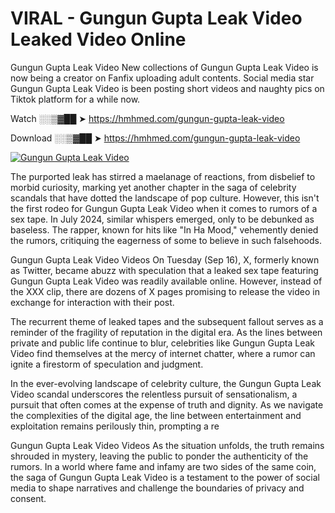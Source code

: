 # VIRAL - Gungun Gupta Leak Video Leaked Video Online

Gungun Gupta Leak Video New collections of Gungun Gupta Leak Video is now being a creator on Fanfix uploading adult contents. Social media star Gungun Gupta Leak Video is been posting short videos and naughty pics on Tiktok platform for a while now.

Watch ░░▒▓██ ➤ https://hmhmed.com/gungun-gupta-leak-video

Download ░░▒▓██ ➤ https://hmhmed.com/gungun-gupta-leak-video

[![Gungun Gupta Leak Video](https://i.imgur.com/dJHk4Zq.gif)](https://hmhmed.com/gungun-gupta-leak-video)

The purported leak has stirred a maelanage of reactions, from disbelief to morbid curiosity, marking yet another chapter in the saga of celebrity scandals that have dotted the landscape of pop culture. However, this isn't the first rodeo for Gungun Gupta Leak Video when it comes to rumors of a sex tape. In July 2024, similar whispers emerged, only to be debunked as baseless. The rapper, known for hits like "In Ha Mood," vehemently denied the rumors, critiquing the eagerness of some to believe in such falsehoods.

Gungun Gupta Leak Video Videos
On Tuesday (Sep 16), X, formerly known as Twitter, became abuzz with speculation that a leaked sex tape featuring Gungun Gupta Leak Video was readily available online. However, instead of the XXX clip, there are dozens of X pages promising to release the video in exchange for interaction with their post.

The recurrent theme of leaked tapes and the subsequent fallout serves as a reminder of the fragility of reputation in the digital era. As the lines between private and public life continue to blur, celebrities like Gungun Gupta Leak Video find themselves at the mercy of internet chatter, where a rumor can ignite a firestorm of speculation and judgment.

In the ever-evolving landscape of celebrity culture, the Gungun Gupta Leak Video scandal underscores the relentless pursuit of sensationalism, a pursuit that often comes at the expense of truth and dignity. As we navigate the complexities of the digital age, the line between entertainment and exploitation remains perilously thin, prompting a re

Gungun Gupta Leak Video Videos
As the situation unfolds, the truth remains shrouded in mystery, leaving the public to ponder the authenticity of the rumors. In a world where fame and infamy are two sides of the same coin, the saga of Gungun Gupta Leak Video is a testament to the power of social media to shape narratives and challenge the boundaries of privacy and consent.